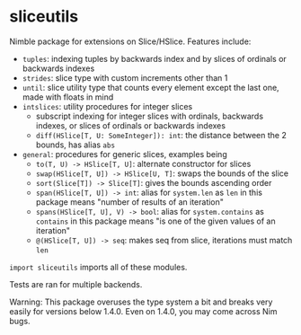 # sliceutils

Nimble package for extensions on Slice/HSlice. Features include:

* `tuples`: indexing tuples by backwards index and by slices of ordinals or backwards indexes
* `strides`: slice type with custom increments other than 1
* `until`: slice utility type that counts every element except the last one, made with floats in mind
* `intslices`: utility procedures for integer slices
  - subscript indexing for integer slices with ordinals, backwards indexes, or slices of ordinals or backwards indexes
  - `diff(HSlice[T, U: SomeInteger]): int`: the distance between the 2 bounds, has alias `abs`
* `general`: procedures for generic slices, examples being
  - `to(T, U) -> HSlice[T, U]`: alternate constructor for slices
  - `swap(HSlice[T, U]) -> HSlice[U, T]`: swaps the bounds of the slice
  - `sort(Slice[T]) -> Slice[T]`: gives the bounds ascending order
  - `span(HSlice[T, U]) -> int`: alias for `system.len` as `len` in this package means "number of results of an iteration"
  - `spans(HSlice[T, U], V) -> bool`: alias for `system.contains` as `contains` in this package means "is one of the given values of an iteration"
  - `@(HSlice[T, U]) -> seq`: makes seq from slice, iterations must match `len`

`import sliceutils` imports all of these modules.

Tests are ran for multiple backends.

Warning: This package overuses the type system a bit and breaks very easily for versions below 1.4.0. Even on 1.4.0, you may come across Nim bugs.
